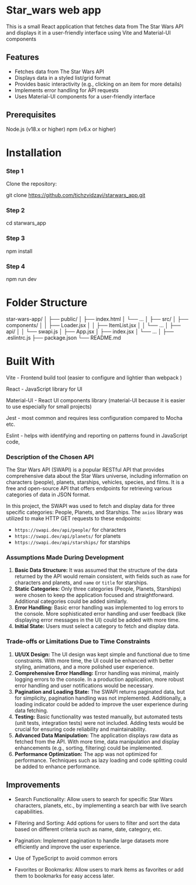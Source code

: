 # Star_wars web app

This is a small React application that fetches data from The Star Wars API and displays it in a user-friendly interface using Vite and Material-UI components


## Features
- Fetches data from The Star Wars API
- Displays data in a styled list/grid format
- Provides basic interactivity (e.g., clicking on an item for more details)
- Implements error handling for API requests
- Uses Material-UI components for a user-friendly interface


## Prerequisites
Node.js (v18.x or higher)
npm (v6.x or higher)

# Installation

### Step 1
Clone the repository:

git clone https://github.com/tichzvidzayi/starwars_app.git

### Step 2
cd starwars_app

### Step 3
npm install

### Step 4
npm run dev


# Folder Structure
star-wars-app/
│
├── public/
│   ├── index.html
│   └── ...
│
├── src/
│   ├── components/
│   │   ├── Loader.jsx
│   │   ├── ItemList.jsx
│   │   └── ...
│   ├── api/
│   │   └── swapi.js
│   ├── App.jsx
│   ├── index.jsx
│   └── ...
│
├── .eslintrc.js
├── package.json
└── README.md


# Built With
Vite - Frontend build tool (easier to configure and lightier than webpack )

React - JavaScript library for UI

Material-UI - React UI components library
(material-UI because it is easier to use especially for small projects)

Jest - most common and requires less configuration compared to Mocha etc.

Eslint - helps with identifying and reporting on patterns found in JavaScript code,



### Description of the Chosen API

The Star Wars API (SWAPI) is a popular RESTful API that provides comprehensive data about the Star Wars universe, including information on characters (people), planets, starships, vehicles, species, and films. It is a free and open-source API that offers endpoints for retrieving various categories of data in JSON format. 

In this project, the SWAPI was used to fetch and display data for three specific categories: People, Planets, and Starships. The `axios` library was utilized to make HTTP GET requests to these endpoints:

- `https://swapi.dev/api/people/` for characters
- `https://swapi.dev/api/planets/` for planets
- `https://swapi.dev/api/starships/` for starships


### Assumptions Made During Development

1. **Basic Data Structure:** It was assumed that the structure of the data returned by the API would remain consistent, with fields such as `name` for characters and planets, and `name` or `title` for starships.
2. **Static Categories:** Only three categories (People, Planets, Starships) were chosen to keep the application focused and straightforward. Additional categories could be added similarly.
3. **Error Handling:** Basic error handling was implemented to log errors to the console. More sophisticated error handling and user feedback (like displaying error messages in the UI) could be added with more time.
4. **Initial State:** Users must select a category to fetch and display data.

### Trade-offs or Limitations Due to Time Constraints

1. **UI/UX Design:** The UI design was kept simple and functional due to time constraints. With more time, the UI could be enhanced with better styling, animations, and a more polished user experience.
2. **Comprehensive Error Handling:** Error handling was minimal, mainly logging errors to the console. In a production application, more robust error handling and user notifications would be necessary.
3. **Pagination and Loading State:** The SWAPI returns paginated data, but for simplicity, pagination handling was not implemented. Additionally, a loading indicator could be added to improve the user experience during data fetching.
4. **Testing:** Basic functionality was tested manually, but automated tests (unit tests, integration tests) were not included. Adding tests would be crucial for ensuring code reliability and maintainability.
5. **Advanced Data Manipulation:** The application displays raw data as fetched from the API. With more time, data manipulation and display enhancements (e.g., sorting, filtering) could be implemented.
6. **Performance Optimization:** The app was not optimized for performance. Techniques such as lazy loading and code splitting could be added to enhance performance.


## Improvements 

- Search Functionality: Allow users to search for specific Star Wars characters, planets, etc., by implementing a search bar with live search capabilities.

- Filtering and Sorting: Add options for users to filter and sort the data based on different criteria such as name, date, category, etc.

- Pagination: Implement pagination to handle large datasets more efficiently and improve the user experience.

- Use of TypeScript to avoid common errors

- Favorites or Bookmarks: Allow users to mark items as favorites or add them to bookmarks for easy access later.
